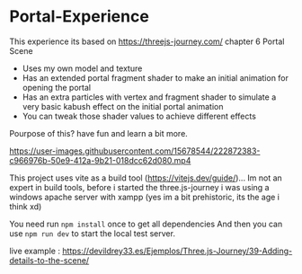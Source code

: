 # Portal-Experience
This experience its based on https://threejs-journey.com/ chapter 6 Portal Scene 
- Uses my own model and texture
- Has an extended portal fragment shader to make an initial animation for opening the portal
- Has an extra particles with vertex and fragment shader to simulate a very basic kabush effect on the initial portal animation
- You can tweak those shader values to achieve different effects

Pourpose of this? have fun and learn a bit more.

https://user-images.githubusercontent.com/15678544/222872383-c966976b-50e9-412a-9b21-018dcc62d080.mp4


This project uses vite as a build tool (https://vitejs.dev/guide/)... Im not an expert in build tools, before i started the three.js-journey i was using a windows apache server with xampp (yes im a bit prehistoric, its the age i think xd)

You need run <code>npm install</code> once to get all dependencies
And then you can use <code>npm run dev</code> to start the local test server.

live example : https://devildrey33.es/Ejemplos/Three.js-Journey/39-Adding-details-to-the-scene/
